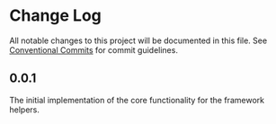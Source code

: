 # Change Log

All notable changes to this project will be documented in this file.
See [Conventional Commits](https://conventionalcommits.org) for commit guidelines.

## 0.0.1

The initial implementation of the core functionality for the framework helpers.
